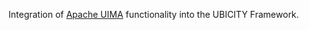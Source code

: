 Integration of <a href="https://uima.apache.org">Apache UIMA</a> functionality into the UBICITY Framework.